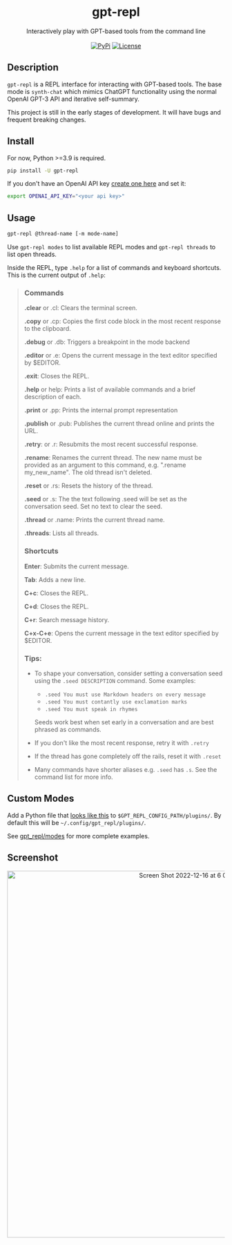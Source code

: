 <h1 align="center">gpt-repl</h1>
<p align="center">
    Interactively play with GPT-based tools from the command line
    <br />
    <br />
    <a href="https://pypi.python.org/pypi/gpt-repl/"><img alt="PyPi" src="https://img.shields.io/pypi/v/gpt-repl.svg?style=flat-square"></a>
    <a href="https://github.com/veered/gpt-repl/blob/main/LICENSE"><img alt="License" src="https://img.shields.io/github/license/veered/gpt-repl.svg?style=flat-square"></a>
</p>

## Description
`gpt-repl` is a REPL interface for interacting with GPT-based tools. The base mode is `synth-chat` which mimics ChatGPT functionality using the normal OpenAI GPT-3 API and iterative self-summary.

This project is still in the early stages of development. It will have bugs and frequent breaking changes.

## Install

For now, Python >=3.9 is required.

```bash
pip install -U gpt-repl
```

If you don't have an OpenAI API key [create one here](https://beta.openai.com/account/api-keys) and set it:
```bash
export OPENAI_API_KEY="<your api key>"
```

## Usage
```bash
gpt-repl @thread-name [-m mode-name]
```

Use `gpt-repl modes` to list available REPL modes and `gpt-repl threads` to list open threads.

Inside the REPL, type `.help` for a list of commands and keyboard shortcuts. This is the current output of `.help`:
> ### Commands
> **.clear** or .cl: Clears the terminal screen.
>
> **.copy** or .cp: Copies the first code block in the most recent response to the clipboard.
>
> **.debug** or .db: Triggers a breakpoint in the mode backend
>
> **.editor** or .e: Opens the current message in the text editor specified by $EDITOR.
>
> **.exit**: Closes the REPL.
>
> **.help** or help: Prints a list of available commands and a brief description of each.
>
> **.print** or .pp: Prints the internal prompt representation
>
> **.publish** or .pub: Publishes the current thread online and prints the URL.
>
> **.retry**: or .r: Resubmits the most recent successful response.
>
> **.rename**: Renames the current thread. The new name must be provided as an argument to this command, e.g. ".rename my_new_name". The old thread isn't deleted.
>
> **.reset** or .rs: Resets the history of the thread.
>
> **.seed** or .s: The the text following .seed will be set as the conversation seed. Set no text to clear the seed.
>
> **.thread** or .name: Prints the current thread name.
>
> **.threads**: Lists all threads.
>
> ### Shortcuts
> **Enter**: Submits the current message.
>
> **Tab**: Adds a new line.
>
> **C+c**: Closes the REPL.
>
> **C+d**: Closes the REPL.
>
> **C+r**: Search message history.
>
> **C+x-C+e**: Opens the current message in the text editor specified by $EDITOR.
>
> ### Tips:
> - To shape your conversation, consider setting a conversation seed using the `.seed DESCRIPTION` command. Some examples:
>     - `.seed You must use Markdown headers on every message`
>     - `.seed You must contantly use exclamation marks`
>     - `.seed You must speak in rhymes`
>
>   Seeds work best when set early in a conversation and are best phrased as commands.
> - If you don't like the most recent response, retry it with `.retry`
> - If the thread has gone completely off the rails, reset it with `.reset`
>  - Many commands have shorter aliases e.g. `.seed` has `.s`. See the command list for more info.

## Custom Modes
Add a Python file that [looks like this](https://github.com/veered/gpt-repl/blob/main/examples/bruh_mode.py) to `$GPT_REPL_CONFIG_PATH/plugins/`. By default this will be `~/.config/gpt_repl/plugins/`.

See [gpt_repl/modes](https://github.com/veered/gpt-repl/tree/main/gpt_repl/modes) for more complete examples.

## Screenshot
<p align="center">
<img width="850" alt="Screen Shot 2022-12-16 at 6 09 31 PM" src="https://user-images.githubusercontent.com/247408/208211238-fe134de6-c3f3-4be2-b5bd-9f6bf3ec1fa3.png">
</p>
